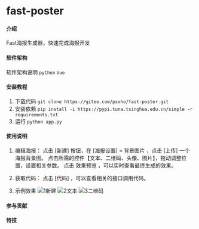 # fast-poster

#### 介绍
Fast海报生成器，快速完成海报开发

#### 软件架构
软件架构说明
`python` `Vue`


#### 安装教程

1.  下载代码 `git clone https://gitee.com/psoho/fast-poster.git`
2.  安装依赖 `pip install -i https://pypi.tuna.tsinghua.edu.cn/simple -r requirements.txt`
3.  运行 `python app.py`

#### 使用说明

1.  编辑海报：
点击 [新建] 按钮，在 [海报设置] > 背景图⽚ ，点击 [上传] ⼀个海报背景图。
点击所需的控件【⽂本、⼆维码、头像、图⽚】，拖动调整位置，设置相关参数。
点击 效果预览 ，可以实时查看最终⽣成的效果。

2.  获取代码：
点击 [代码] ，可以查看相关的接⼝调⽤代码。

3.  示例效果
![1新建](https://images.gitee.com/uploads/images/2021/0325/110604_40a16d39_301987.png "屏幕截图.png")
![2文本](https://images.gitee.com/uploads/images/2021/0325/110615_83628e0a_301987.png "屏幕截图.png")
![3二维码](https://images.gitee.com/uploads/images/2021/0325/110627_83c0b1c8_301987.png "屏幕截图.png")

#### 参与贡献


#### 特技
